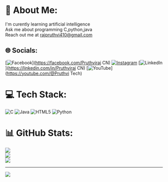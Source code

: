 # 💫 About Me:
I'm curently learning artificial intelligence<br>Ask me about programming C,python,java<br>Reach out me at rajpruthvi410@gmail.com


## 🌐 Socials:
[![Facebook](https://img.shields.io/badge/Facebook-%231877F2.svg?logo=Facebook&logoColor=white)](https://facebook.com/Pruthviraj CN) [![Instagram](https://img.shields.io/badge/Instagram-%23E4405F.svg?logo=Instagram&logoColor=white)](https://instagram.com/_pruthvi_dodmani_) [![LinkedIn](https://img.shields.io/badge/LinkedIn-%230077B5.svg?logo=linkedin&logoColor=white)](https://linkedin.com/in/Pruthviraj CN) [![YouTube](https://img.shields.io/badge/YouTube-%23FF0000.svg?logo=YouTube&logoColor=white)](https://youtube.com/@Pruthvi Tech) 

# 💻 Tech Stack:
![C](https://img.shields.io/badge/c-%2300599C.svg?style=flat&logo=c&logoColor=white) ![Java](https://img.shields.io/badge/java-%23ED8B00.svg?style=flat&logo=openjdk&logoColor=white) ![HTML5](https://img.shields.io/badge/html5-%23E34F26.svg?style=flat&logo=html5&logoColor=white) ![Python](https://img.shields.io/badge/python-3670A0?style=flat&logo=python&logoColor=ffdd54)
# 📊 GitHub Stats:
![](https://github-readme-stats.vercel.app/api?username=PruthvirajCN&theme=gotham&hide_border=false&include_all_commits=true&count_private=true)<br/>
![](https://github-readme-streak-stats.herokuapp.com/?user=PruthvirajCN&theme=gotham&hide_border=false)<br/>
![](https://github-readme-stats.vercel.app/api/top-langs/?username=PruthvirajCN&theme=gotham&hide_border=false&include_all_commits=true&count_private=true&layout=compact)

---
[![](https://visitcount.itsvg.in/api?id=PruthvirajCN&icon=5&color=1)](https://visitcount.itsvg.in)

<!-- Proudly created with GPRM ( https://gprm.itsvg.in ) -->
